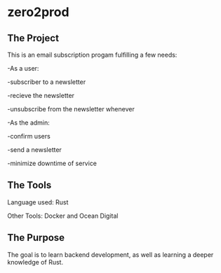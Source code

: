 # zero2prod

## The Project
This is an email subscription progam fulfilling a few needs:
    
-As a user:

-subscriber to a newsletter

-recieve the newsletter

-unsubscribe from the newsletter whenever

-As the admin:

-confirm users

-send a newsletter

-minimize downtime of service 
## The Tools
Language used: Rust

Other Tools: Docker and Ocean Digital

## The Purpose
  The goal is to learn backend development, as well as learning a deeper knowledge of Rust.

[^1]: via email confirmation

[^2]: there will be downtimes, but we want to minimize whatever we can

